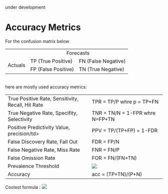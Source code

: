under development

# Accuracy Metrics 

For the confusion matrix below
</br>
<table>
 
  <tr>
  <td></td>
    <td style='text-align:center' colspan="2">Forecasts</td>
  </tr>  
  <td rowspan="2">Actuals</td>
    <td>TP (True Positive)</td>
    <td>FN (False Negative)</td>
  </tr>
  <tr>
    <td>FP (False Positive)</td>
    <td>TN (True Negative)</td>
  </tr>
</table>

</br>
here are mostly used accuracy metrics: 

<table>
 
  <tr>
  <td>True Positive Rate, Sensitivity, Recall, Hit Rate</td>
<td>TPR = TP/P whre p = TP+FN </td>
  </tr>
  <tr>
<td>True Negative Rate, Specifity, Selectivity</td>
<td>TNR = TN/N = 1-FPR whre N=FP+TN </td>
 </tr>
  <tr>
<td> Positive Predictivity Value, precision/td>
<td>PPV = TP/(TP+FP) = 1-FDR</td>
 </tr>
  <tr>
<td> False Discovery Rate, Fall Out </td>
<td>FDR = FP/N</td>
 </tr>
  <tr>
<td> False Negative Rate, Miss Rate</td>
<td>FNR = FN/P</td>
 </tr>
  <tr>
<td> False Omission Rate</td>
<td>FOR = FN/(FN+TN)</td>
 </tr>
 <tr>
<td> Prevalence Threshold</td>
<td><img src="https://render.githubusercontent.com/render/math?math=\sqrt{\frac{TPR(1-TNR)-(1-TNR)}{TPR-(1-TNR)}}"></td>
 </tr>

  <tr>
<td> Accuracy</td>
<td>acc = (TP+TN)/(P+N)</td>
 </tr>
</table>
Coolest formula : <img src="https://render.githubusercontent.com/render/math?math=e^{i \pi} = -1">
